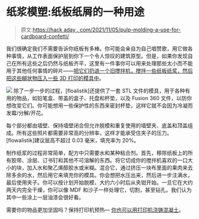 # 纸浆模塑:纸板纸屑的一种用途

> 原文:[https://hack aday . com/2021/11/05/pulp-molding-a-use-for-cardboard-confetti/](https://hackaday.com/2021/11/05/pulp-molding-a-use-for-cardboard-confetti/)

我们很确定我们不需要告诉你纸板有多棒。你可能会亲自为自己唱赞歌，用它做各种事情，从工作表面保护层到你下一个令人惊叹的建筑原型。但是，如果你发现自己在所有这些之后仍然与纸板齐平，这里有一件事你可以用来处理那些太小而不能用于其他任何事情的碎片——[把它们扔进一个旧搅拌机，搅拌一些纸板纸浆，然后把这些糊状物压入一些 3D 打印的模具中](https://www.instructables.com/Pulp-It/)。

[![](../Images/a85d2cef60a08efede6fe75cc1b505d7.png)](https://hackaday.com/wp-content/uploads/2021/11/pulp-it-inner.jpg) 除了一步一步的过程，[floalistik]还提供了一套 STL 文件的模具，用于各种有用的物品，如铅笔盒、带盖的盒子、托盘和杯垫，以及 Fusion 360 文件，以防你想改变它们。你可能想用一些保护性的东西来密封杯垫，这样它就不会因为冷凝而发霉/分解/开花。

每个部分都由墙壁、保持墙壁闭合但允许脱模和重复使用的墙壁夹、底盖和顶盖组成。所有这些照片都需要非常高的分辨率，这样才能承受住夹子的压力。[flowalistik]建议层高不超过 0.03 毫米，填充率为 20%。

制作纸浆的过程非常简单，配方中只需要水和某种粘合剂。首先，移除纸板上的所有胶带、涂层、订书钉和其他不可溶解的东西。将它切成你的搅拌机喜欢的一口大小的块，加入水和聚乙烯醇胶水或米糊。混合它，通过挤压一块布里面的果肉来去除多余的水，然后用它来填充你的模具。你会想把水压出来，然后进一步注满水，最后使用夹子。你可以按计划开始脱模，大约六小时后从夹钳开始。一旦它在大约两天内完全干燥，你可以像 MDF 和沙子一样处理它，切割，甚至钻孔。我们认为其中一些涂上一层油漆会很好看。

需要你的物品更加坚固吗？保持打印机预热— [你也可以用打印机浇铸混凝土](https://hackaday.com/2019/01/27/casting-concrete-with-3d-printed-molds/)。